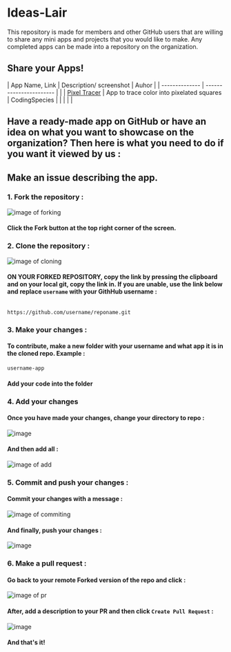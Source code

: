 # Ideas-Lair
This repository is made for members and other GitHub users that are willing to share any mini apps and projects that you would like to make. Any completed apps can be made into a repository on the organization.

## Share your Apps!

| App Name, Link | Description/ screenshot | Auhor |
| -------------- | ----------------------- |       |
| [Pixel Tracer](https://codingspecies.github.io/Pixel-Tracer/) | App to trace color into pixelated squares | CodingSpecies |
|                |                         |       |

## Have a ready-made app on GitHub or have an idea on what you want to showcase on the organization? Then here is what you need to do if you want it viewed by us :

## Make an issue describing the app.

### 1. Fork the repository :

![image of forking](https://user-images.githubusercontent.com/70807684/126146920-35e7b080-cf1d-4e85-80da-9f0640e4224f.png)

#### Click the **Fork** button at the top right corner of the screen.

### 2. Clone the repository :

![image of cloning](https://user-images.githubusercontent.com/70807684/126147491-b96956c9-b88f-4b9a-bd2d-4fdc7bacffc7.png)


#### **ON YOUR FORKED REPOSITORY**, copy the link by pressing the clipboard and on your local git, copy the link in. If you are unable, use the link below and replace `username` with your GithHub username :

                                                   https://github.com/username/reponame.git

### 3. Make your changes :

#### To contribute, make a new folder with your username and what app it is in the cloned repo. Example : 

`username-app`

#### Add your code into the folder

### 4. Add your changes 

#### Once you have made your changes, change your directory to repo : 

![image](https://user-images.githubusercontent.com/70807684/128705003-66d04d60-4b68-4a8b-9dde-2075aa871516.png)


#### And then add all :

![image of add](https://user-images.githubusercontent.com/70807684/126148907-976f7f76-6b1d-411c-ae2d-c725f8e448ad.png)

### 5. Commit and push your changes : 

#### Commit your changes with a message :

![image of commiting](https://user-images.githubusercontent.com/70807684/126149237-1ebb9db3-f4b6-40d5-bf41-fa35fb33ba03.png)

#### And finally, push your changes :

![image](https://user-images.githubusercontent.com/70807684/126149311-2d4a589e-e454-4346-b9dd-7a6692115896.png)


### 6. Make a pull request :

#### Go back to your remote Forked version of the repo and click : 

![image of pr](https://user-images.githubusercontent.com/70807684/126149695-9e302772-f52a-46a0-a8d4-e08a3e61d006.png)

#### After, add a description to your PR and then click `Create Pull Request` :

![image](https://user-images.githubusercontent.com/70807684/129475630-315cdb9a-f21f-408b-9fff-452e9c943830.png)


#### And that's it!
